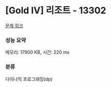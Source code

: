 # [Gold IV] 리조트 - 13302 

[문제 링크](https://www.acmicpc.net/problem/13302) 

### 성능 요약

메모리: 17900 KB, 시간: 220 ms

### 분류

다이나믹 프로그래밍(dp)

